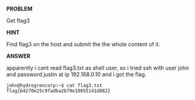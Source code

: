 __PROBLEM__

Get flag3

__HINT__

Find flag3 on the host and submit the the whole content of it.

__ANSWER__

apparently i cant read flag3.txt as shell user, so i tried ssh with user john and password justin at ip 192.168.0.10 and i got the flag.

```
john@hydrogrencorp:~$ cat flag3.txt
flag{b4270e25c9fadba2b79e18055141d882}
```
